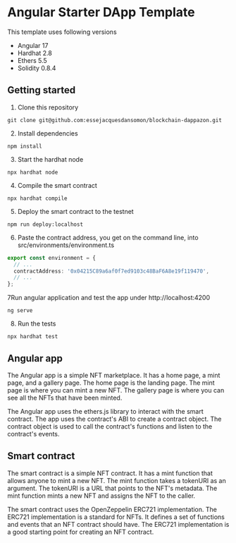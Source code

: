# Angular Starter DApp Template

This template uses following versions

* Angular 17
* Hardhat 2.8
* Ethers 5.5
* Solidity 0.8.4

## Getting started

1. Clone this repository 

```shell
git clone git@github.com:essejacquesdansomon/blockchain-dappazon.git
```

2. Install dependencies

```shell
npm install
```

3. Start the hardhat node
  
  ```shell
  npx hardhat node
  ```

4. Compile the smart contract
  
  ```shell
  npx hardhat compile
  ```

5. Deploy the smart contract to the testnet

```shell
npm run deploy:localhost
```


6. Paste the contract address, you get on the command line, into src/environments/environment.ts

```typescript
export const environment = {
  // ...
  contractAddress: '0x04215C89a6af0f7ed9103c48BaF6A8e19f119470',
  // ...
};
```

7Run angular application and test the app under http://localhost:4200

```
ng serve
```

8. Run the tests

```shell
npx hardhat test
```


## Angular app

The Angular app is a simple NFT marketplace. It has a home page, a mint page, and a gallery page. The home page is the landing page. The mint page is where you can mint a new NFT. The gallery page is where you can see all the NFTs that have been minted.

The Angular app uses the ethers.js library to interact with the smart contract. The app uses the contract's ABI to create a contract object. The contract object is used to call the contract's functions and listen to the contract's events.


## Smart contract

The smart contract is a simple NFT contract. It has a mint function that allows anyone to mint a new NFT. The mint function takes a tokenURI as an argument. The tokenURI is a URL that points to the NFT's metadata. The mint function mints a new NFT and assigns the NFT to the caller.

The smart contract uses the OpenZeppelin ERC721 implementation. The ERC721 implementation is a standard for NFTs. It defines a set of functions and events that an NFT contract should have. The ERC721 implementation is a good starting point for creating an NFT contract.


